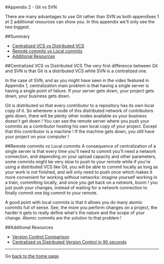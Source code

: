 #Appendix 2 - Git vs SVN

There are many advantages to use Git rather than SVN as both appendixes 1 et 2 additional resources can show you. In this appendix we'll only see the two biggest.

##Summary
 * [Centralized VCS vs Distributed VCS](#centralized-vcs-vs-distributed-vcs)
 * [Remote commits vs Local commits](#remote-commits-vs-local-commits)
 * [Additional Resources](#additional-resources)

##Centralized VCS vs Distributed VCS
The very first difference between Git and SVN is that Git is a distributed VCS while SVN is a centralized one.

In the case of SVN, and as you might have seen in the video featured in Appendix 1, centralization main problem is that having a single server is having a single point of failure. If your server gets down, your project gets down, your business gets down.

Git is distributed so that every contributor to a repository has its own local copy of it. So whenever a node of this distributed network of contributors gets down, there will be plenty other nodes available so your business doesn't get down !
You can see the remote server where you push your commits as a contributor hosting his own local copy of your project. Except that this contributor is a machine ! If the machine gets down, you still have your project on your computer !

##Remote commits vs Local commits
A consequence of centralization of a single server is that every time you'll need to commit you'll need a network connection, and depending on your upload capacity and other parameters, some commits might be very slow to push to your remote while if you're using a distributed VCS like Git, you will be able to commit locally as long as your work is not finished, and will only need to push once which makes it more convenient for working without networks: imagine yourself working in a train, committing locally, and once you get back on a network, boom ! you just push your changes, instead of waiting for a network connection to finally commit one big commit to your remote.

A good point with local commits is that it allows you do many atomic commits full of sense. See, the more you perform changes on a project, the harder it gets to really define what's the nature and the scope of your change. Atomic commits are the solution to that problem !


##Additional Resources
 - [Version Control Comparison](https://www.youtube.com/watch?v=eDRt9wI15mI)
 - [Centralized vs Distributed Version Control in 90 seconds](https://www.youtube.com/watch?v=_yQlKEq-Ueg)

 ---

 Go [back to the home page](./README.MD).
